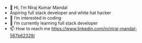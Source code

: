 - 👋 Hi, I’m Niraj Kumar Mandal
- Aspiring full stack developer and white hat hacker
- 👀 I’m interested in coding
- 🌱 I’m currently learning full stack developer
- 📫 How to reach me https://www.linkedin.com/in/niraj-mandal-567b62329/

<!---
NirajMandal01/NirajMandal01 is a ✨ special ✨ repository because its `README.md` (this file) appears on your GitHub profile.
You can click the Preview link to take a look at your changes.
--->
